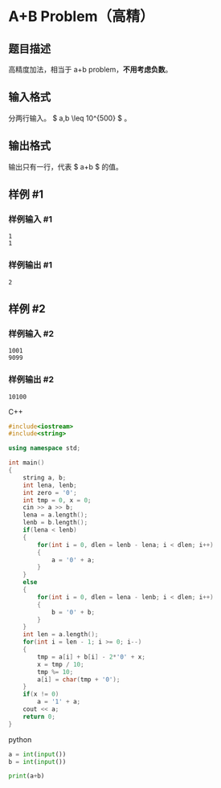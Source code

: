 # A+B Problem（高精）

## 题目描述

高精度加法，相当于 a+b problem，**不用考虑负数**。

## 输入格式

分两行输入。 $ a,b \leq 10^{500} $ 。

## 输出格式

输出只有一行，代表 $ a+b $ 的值。

## 样例 #1

### 样例输入 #1

```
1
1
```

### 样例输出 #1

```
2
```

## 样例 #2

### 样例输入 #2

```
1001
9099
```

### 样例输出 #2

```
10100
```

C++
```C++
#include<iostream>
#include<string>

using namespace std;

int main()
{
    string a, b;
    int lena, lenb;
    int zero = '0';
    int tmp = 0, x = 0;
    cin >> a >> b;
    lena = a.length();
    lenb = b.length();
    if(lena < lenb)
    {
        for(int i = 0, dlen = lenb - lena; i < dlen; i++)
        {
            a = '0' + a;
        }
    }
    else
    {
        for(int i = 0, dlen = lena - lenb; i < dlen; i++)
        {
            b = '0' + b;
        }
    }
    int len = a.length();
    for(int i = len - 1; i >= 0; i--)
    {
        tmp = a[i] + b[i] - 2*'0' + x;
        x = tmp / 10;
        tmp %= 10;
        a[i] = char(tmp + '0');
    }
    if(x != 0)
        a = '1' + a;
    cout << a;
    return 0;
}
```

python
```python
a = int(input())
b = int(input())

print(a+b)

```
